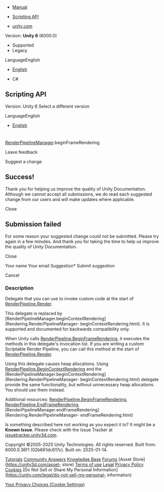 [ ]()

  * [Manual](../Manual/index.html)
  * [Scripting API](../ScriptReference/index.html)

  * [unity.com](https://unity.com/)

Version: **Unity 6** (6000.0)

  * Supported
  * Legacy

LanguageEnglish

  * [English]()

  * C#

[ ](https://docs.unity3d.com)

## Scripting API

Version: Unity 6 Select a different version

LanguageEnglish

  * [English]()

#
[RenderPipelineManager](Rendering.RenderPipelineManager.html).beginFrameRendering

Leave feedback

Suggest a change

## Success!

Thank you for helping us improve the quality of Unity Documentation. Although
we cannot accept all submissions, we do read each suggested change from our
users and will make updates where applicable.

Close

## Submission failed

For some reason your suggested change could not be submitted. Please <a>try
again</a> in a few minutes. And thank you for taking the time to help us
improve the quality of Unity Documentation.

Close

Your name Your email Suggestion* Submit suggestion

Cancel

[ ]()

### Description

Delegate that you can use to invoke custom code at the start of
[RenderPipeline.Render](Rendering.RenderPipeline.Render.html).

This delegate is replaced by
[RenderPipelineManager.beginContextRendering](Rendering.RenderPipelineManager-
beginContextRendering.html). It is supported and documented for backwards
compatibility only.  
  
When Unity calls
[RenderPipeline.BeginFrameRendering](Rendering.RenderPipeline.BeginFrameRendering.html),
it executes the methods in this delegate's invocation list. If you are writing
a custom Scriptable Render Pipeline, you can call this method at the start of
[RenderPipeline.Render](Rendering.RenderPipeline.Render.html).  
  
Using this delegate causes heap allocations. Using
[RenderPipeline.BeginContextRendering](Rendering.RenderPipeline.BeginContextRendering.html)
and the
[RenderPipelineManager.beginContextRendering](Rendering.RenderPipelineManager-
beginContextRendering.html) delegate provide the same functionality, but
without unnecessary heap allocations. You should use them instead.  
  
Additional resources:
[RenderPipeline.BeginFrameRendering](Rendering.RenderPipeline.BeginFrameRendering.html),
[RenderPipeline.EndFrameRendering](Rendering.RenderPipeline.EndFrameRendering.html),
[RenderPipelineManager.endFrameRendering](Rendering.RenderPipelineManager-
endFrameRendering.html)

Is something described here not working as you expect it to? It might be a
**Known Issue**. Please check with the Issue Tracker at
[issuetracker.unity3d.com](https://issuetracker.unity3d.com).

Copyright ©2005-2025 Unity Technologies. All rights reserved. Built from:
6000.0.36f1 (02b661dc617c). Built on: 2025-01-14.

[Tutorials](https://unity3d.com/learn) [Community
Answers](https://answers.unity3d.com) [Knowledge
Base](https://support.unity3d.com/hc/en-us)
[Forums](https://forum.unity3d.com) [Asset Store](https://unity3d.com/asset-
store) [Terms of use](https://docs.unity3d.com/Manual/TermsOfUse.html)
[Legal](https://unity.com/legal) [Privacy
Policy](https://unity.com/legal/privacy-policy)
[Cookies](https://unity.com/legal/cookie-policy) [Do Not Sell or Share My
Personal Information](https://unity.com/legal/do-not-sell-my-personal-
information)

[Your Privacy Choices (Cookie Settings)](javascript:void\(0\);)

